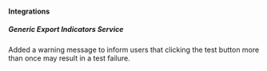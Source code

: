 
#### Integrations

##### Generic Export Indicators Service

Added a warning message to inform users that clicking the test button more than once may result in a test failure.
